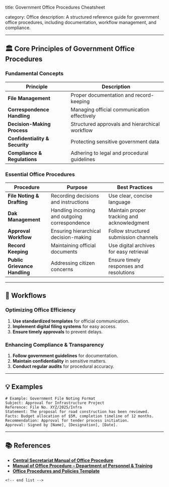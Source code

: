 title: Government Office Procedures Cheatsheet

category: Office
description: A structured reference guide for government office procedures, including documentation, workflow management, and compliance.

---

## 🏛 **Core Principles of Government Office Procedures**

### **Fundamental Concepts**

| Principle                            | Description                                    |
| ------------------------------------ | ---------------------------------------------- |
| **File Management**            | Proper documentation and record-keeping        |
| **Correspondence Handling**    | Managing official communication effectively    |
| **Decision-Making Process**    | Structured approvals and hierarchical workflow |
| **Confidentiality & Security** | Protecting sensitive government data           |
| **Compliance & Regulations**   | Adhering to legal and procedural guidelines    |

### **Essential Office Procedures**

| Procedure                           | Purpose                                       | Best Practices                              |
| ----------------------------------- | --------------------------------------------- | ------------------------------------------- |
| **File Noting & Drafting**    | Recording decisions and instructions          | Use clear, concise language                 |
| **Dak Management**            | Handling incoming and outgoing correspondence | Maintain proper tracking and acknowledgment |
| **Approval Workflow**         | Ensuring hierarchical decision-making         | Follow structured submission channels       |
| **Record Keeping**            | Maintaining official documents                | Use digital archives for easy retrieval     |
| **Public Grievance Handling** | Addressing citizen concerns                   | Ensure timely responses and resolutions     |

---

## 🔄 **Workflows**

### **Optimizing Office Efficiency**

1. **Use standardized templates** for official communication.
2. **Implement digital filing systems** for easy access.
3. **Ensure timely approvals** to prevent delays.

### **Enhancing Compliance & Transparency**

1. **Follow government guidelines** for documentation.
2. **Maintain confidentiality** in sensitive matters.
3. **Conduct regular audits** for procedural accuracy.

---

## 💡 **Examples**

```plaintext
# Example: Government File Noting Format
Subject: Approval for Infrastructure Project  
Reference: File No. XYZ/2025/Infra  
Statement: The proposal for road construction has been reviewed.  
Facts: Budget allocation of $5M, completion timeline of 12 months.  
Recommendation: Approval for tender process initiation.  
Approval: Signed by [Name], [Designation], [Date].  
```

---

## 📚 **References**

- **[Central Secretariat Manual of Office Procedure](https://darpg.gov.in/sites/default/files/CSMOP_0_0.pdf)**
- **[Manual of Office Procedure – Department of Personnel &amp; Training](https://dopt.gov.in/acts/manual-office-procedure)**
- **[Office Procedures and Policies Template](https://www.template.net/edit-online/469234/office-procedures-and-policies)**

```
<!-- end list -->
```
